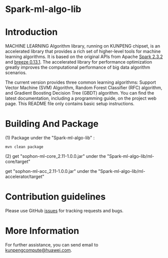 # Spark-ml-algo-lib



Introduction
============

MACHINE LEARNING Algorithm library, running on KUNPENG chipset, is an accelerated library that provides a rich set of higher-level tools for machine learning algorithms. It is based on the original APIs from Apache [Spark 2.3.2](https://github.com/apache/spark/tree/v2.3.2) and [breeze 0.13.1](https://github.com/scalanlp/breeze/tree/releases/v0.13.1). The accelerated library for performance optimization greatly improves the computational performance of big data algorithm scenarios.

The current version provides three common learning algorithms: Support Vector Machine (SVM) Algorithm, Random Forest Classifier (RFC) algorithm, and Gradient Boosting Decision Tree (GBDT) algorithm. 
You can find the latest documentation, including a programming guide, on the project web page. This README file only contains basic setup instructions.





Building And Package
====================

(1) Package under the "Spark-ml-algo-lib" :

    mvn clean package


(2) get "sophon-ml-core_2.11-1.0.0.jar" under the "Spark-ml-algo-lib/ml-core/target"

   get "sophon-ml-acc_2.11-1.0.0.jar" under the "Spark-ml-algo-lib/ml-accelerator/target"



Contribution guidelines
========

Please use GitHub [issues](https://github.com/kunpengcompute/Spark-ml-algo-lib/issues) for tracking requests and bugs.

More Information
========

For further assistance, you can send email to kunpengcompute@huawei.com.
